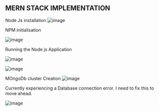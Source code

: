##  MERN STACK IMPLEMENTATION

Node Js installation
![image](https://user-images.githubusercontent.com/124367888/216845537-01e57284-eb04-413f-9e48-81d80cfa5f04.png)

NPM  initialisation 

![image](https://user-images.githubusercontent.com/124367888/216846255-d566344e-1f1e-4e42-9776-3c0bfdc2f86b.png)

Running the Node js Application 

![image](https://user-images.githubusercontent.com/124367888/216846476-4c89b4f8-82e1-4b7d-ba43-85be440586b8.png)

![image](https://user-images.githubusercontent.com/124367888/216846630-5683903c-c96a-4fd5-9d80-0b42bd32012e.png)

MOngoDb cluster Creation
![image](https://user-images.githubusercontent.com/124367888/216847478-04d11419-2c50-4d91-8101-a98ff1e23fba.png)

Currently experiencing a Database connection error. I need to fix this to move ahead.

![image](https://user-images.githubusercontent.com/124367888/216897340-e54aadd8-6a97-4091-a560-b816504f64c9.png)
